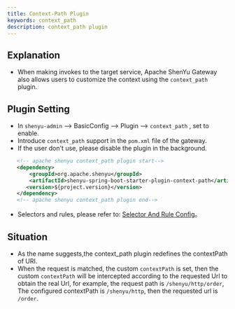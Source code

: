 ```yaml
---
title: Context-Path Plugin
keywords: context_path
description: context_path plugin
---
```


## Explanation

* When making invokes to the target service, Apache ShenYu Gateway also allows users to customize the context using the `context_path` plugin.

## Plugin Setting

* In `shenyu-admin` --> BasicConfig --> Plugin --> `context_path` , set to enable.
* Introduce `context_path` support in the `pom.xml` file of the gateway.
* If the user don't use, please disable the plugin in the background.

```xml
   <!-- apache shenyu context_path plugin start-->
   <dependency>
       <groupId>org.apache.shenyu</groupId>
       <artifactId>shenyu-spring-boot-starter-plugin-context-path</artifactId>
      <version>${project.version}</version>
   </dependency>
   <!-- apache shenyu context_path plugin end-->
```

* Selectors and rules, please refer to: [Selector And Rule Config](../selector-and-rule)。

## Situation

* As the name suggests,the context_path plugin redefines the contextPath of URI.
* When the request is matched, the custom `contextPath` is set, then the custom `contextPath` will be intercepted according to the requested Url to obtain the real Url, for example, the request path is `/shenyu/http/order`,
  The configured contextPath is `/shenyu/http`, then the requested url is `/order`.
